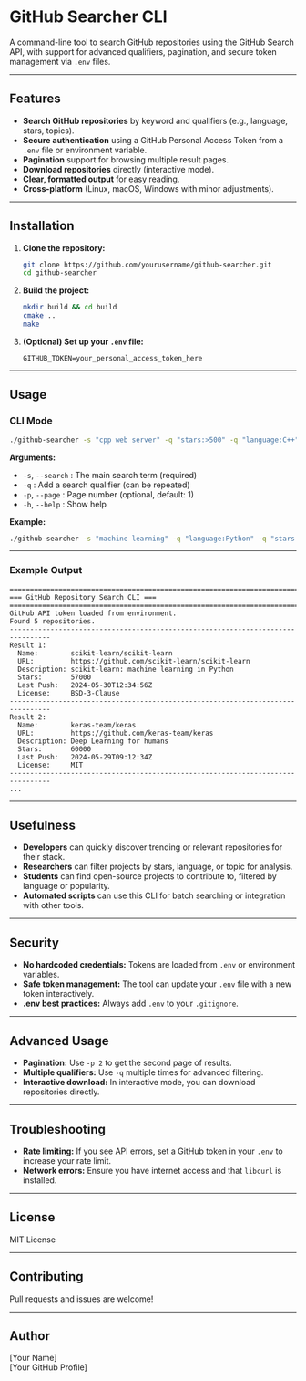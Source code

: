 # GitHub Searcher CLI

A command-line tool to search GitHub repositories using the GitHub Search API, with support for advanced qualifiers, pagination, and secure token management via `.env` files.

---

## Features

- **Search GitHub repositories** by keyword and qualifiers (e.g., language, stars, topics).
- **Secure authentication** using a GitHub Personal Access Token from a `.env` file or environment variable.
- **Pagination** support for browsing multiple result pages.
- **Download repositories** directly (interactive mode).
- **Clear, formatted output** for easy reading.
- **Cross-platform** (Linux, macOS, Windows with minor adjustments).

---

## Installation

1. **Clone the repository:**
    ```sh
    git clone https://github.com/yourusername/github-searcher.git
    cd github-searcher
    ```

2. **Build the project:**
    ```sh
    mkdir build && cd build
    cmake ..
    make
    ```

3. **(Optional) Set up your `.env` file:**
    ```
    GITHUB_TOKEN=your_personal_access_token_here
    ```

---

## Usage

### CLI Mode

```sh
./github-searcher -s "cpp web server" -q "stars:>500" -q "language:C++" -p 1
```

**Arguments:**
- `-s`, `--search` : The main search term (required)
- `-q`             : Add a search qualifier (can be repeated)
- `-p`, `--page`   : Page number (optional, default: 1)
- `-h`, `--help`   : Show help

**Example:**
```sh
./github-searcher -s "machine learning" -q "language:Python" -q "stars:>1000"
```

---

### Example Output

```
================================================================================
=== GitHub Repository Search CLI ===
================================================================================
GitHub API token loaded from environment.
Found 5 repositories.
--------------------------------------------------------------------------------
Result 1:
  Name:        scikit-learn/scikit-learn
  URL:         https://github.com/scikit-learn/scikit-learn
  Description: scikit-learn: machine learning in Python
  Stars:       57000
  Last Push:   2024-05-30T12:34:56Z
  License:     BSD-3-Clause
--------------------------------------------------------------------------------
Result 2:
  Name:        keras-team/keras
  URL:         https://github.com/keras-team/keras
  Description: Deep Learning for humans
  Stars:       60000
  Last Push:   2024-05-29T09:12:34Z
  License:     MIT
--------------------------------------------------------------------------------
...
```

---

## Usefulness

- **Developers** can quickly discover trending or relevant repositories for their stack.
- **Researchers** can filter projects by stars, language, or topic for analysis.
- **Students** can find open-source projects to contribute to, filtered by language or popularity.
- **Automated scripts** can use this CLI for batch searching or integration with other tools.

---

## Security

- **No hardcoded credentials:** Tokens are loaded from `.env` or environment variables.
- **Safe token management:** The tool can update your `.env` file with a new token interactively.
- **.env best practices:** Always add `.env` to your `.gitignore`.

---

## Advanced Usage

- **Pagination:** Use `-p 2` to get the second page of results.
- **Multiple qualifiers:** Use `-q` multiple times for advanced filtering.
- **Interactive download:** In interactive mode, you can download repositories directly.

---

## Troubleshooting

- **Rate limiting:** If you see API errors, set a GitHub token in your `.env` to increase your rate limit.
- **Network errors:** Ensure you have internet access and that `libcurl` is installed.

---

## License

MIT License

---

## Contributing

Pull requests and issues are welcome!

---

## Author

[Your Name]  
[Your GitHub Profile]
